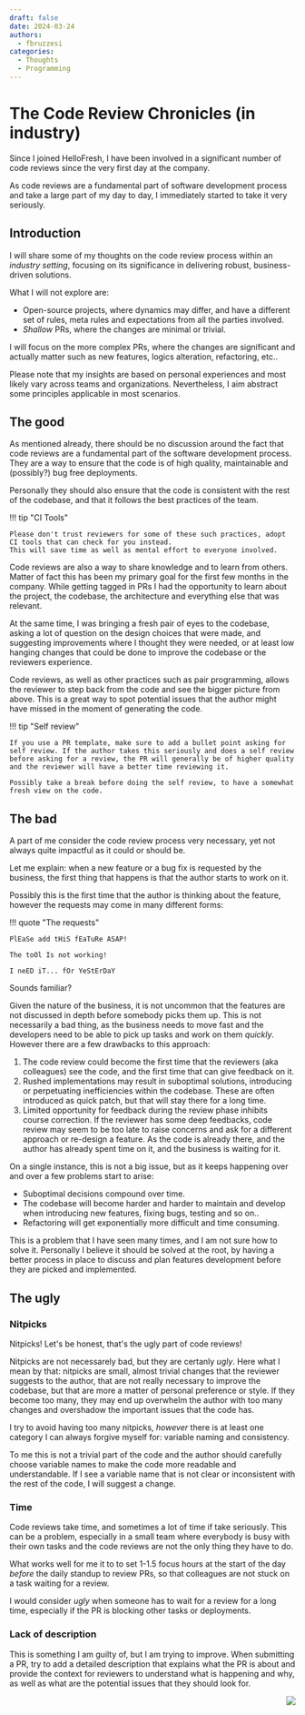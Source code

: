 ```yaml
---
draft: false
date: 2024-03-24
authors:
  - fbruzzesi
categories:
  - Thoughts
  - Programming
---
```


# The Code Review Chronicles (in industry)

Since I joined HelloFresh, I have been involved in a significant number of code reviews since the very first day at the company.

As code reviews are a fundamental part of software development process and take a large part of my day to day, I immediately started to take it very seriously.

<!-- more -->

## Introduction

I will share some of my thoughts on the code review process within an _industry setting_, focusing on its significance in delivering robust, business-driven solutions.

What I will not explore are:

- Open-source projects, where dynamics may differ, and have a different set of rules, meta rules and expectations from all the parties involved.
- _Shallow_ PRs, where the changes are minimal or trivial.

I will focus on the more complex PRs, where the changes are significant and actually matter such as new features, logics alteration, refactoring, etc..

Please note that my insights are based on personal experiences and most likely vary across teams and organizations. Nevertheless, I aim abstract some principles applicable in most scenarios.

## The good

As mentioned already, there should be no discussion around the fact that code reviews are a fundamental part of the software development process. They are a way to ensure that the code is of high quality, maintainable and (possibly?) bug free deployments.

Personally they should also ensure that the code is consistent with the rest of the codebase, and that it follows the best practices of the team.

!!! tip "CI Tools"

    Please don't trust reviewers for some of these such practices, adopt CI tools that can check for you instead.
    This will save time as well as mental effort to everyone involved.

Code reviews are also a way to share knowledge and to learn from others. Matter of fact this has been my primary goal for the first few months in the company. While getting tagged in PRs I had the opportunity to learn about the project, the codebase, the architecture and everything else that was relevant.

At the same time, I was bringing a fresh pair of eyes to the codebase, asking a lot of question on the design choices that were made, and suggesting improvements where I thought they were needed, or at least low hanging changes that could be done to improve the codebase or the reviewers experience.

Code reviews, as well as other practices such as pair programming, allows the reviewer to step back from the code and see the bigger picture from above. This is a great way to spot potential issues that the author might have missed in the moment of generating the code.

!!! tip "Self review"

    If you use a PR template, make sure to add a bullet point asking for self review. If the author takes this seriously and does a self review before asking for a review, the PR will generally be of higher quality and the reviewer will have a better time reviewing it.

    Possibly take a break before doing the self review, to have a somewhat fresh view on the code.

## The bad

A part of me consider the code review process very necessary, yet not always quite impactful as it could or should be.

Let me explain: when a new feature or a bug fix is requested by the business, the first thing that happens is that the author starts to work on it.

Possibly this is the first time that the author is thinking about the feature, however the requests may come in many different forms:

!!! quote "The requests"

    PlEaSe add tHiS fEaTuRe ASAP!

    The toOl Is not working!

    I neED iT... fOr YeStErDaY

Sounds familiar?

Given the nature of the business, it is not uncommon that the features are not discussed in depth before somebody picks them up. This is not necessarily a bad thing, as the business needs to move fast and the developers need to be able to pick up tasks and work on them _quickly_. However there are a few drawbacks to this approach:

1. The code review could become the first time that the reviewers (aka colleagues) see the code, and the first time that can give feedback on it.
2. Rushed implementations may result in suboptimal solutions, introducing or perpetuating inefficiencies within the codebase. These are often introduced as quick patch, but that will stay there for a long time.
3. Limited opportunity for feedback during the review phase inhibits course correction. If the reviewer has some deep feedbacks, code review may seem to be too late to raise concerns and ask for a different approach or re-design a feature. As the code is already there, and the author has already spent time on it, and the business is waiting for it.

On a single instance, this is not a big issue, but as it keeps happening over and over a few problems start to arise:

- Suboptimal decisions compound over time.
- The codebase will become harder and harder to maintain and develop when introducing new features, fixing bugs, testing and so on..
- Refactoring will get exponentially more difficult and time consuming.

This is a problem that I have seen many times, and I am not sure how to solve it. Personally I believe it should be solved at the root, by having a better process in place to discuss and plan features development before they are picked and implemented.

## The ugly

### Nitpicks

Nitpicks! Let's be honest, that's the ugly part of code reviews!

Nitpicks are not necessarely bad, but they are certanly _ugly_. Here what I mean by that: nitpicks are small, almost trivial changes that the reviewer suggests to the author, that are not really necessary to improve the codebase, but that are more a matter of personal preference or style. If they become too many, they may end up overwhelm the author with too many changes and overshadow the important issues that the code has.

I try to avoid having too many nitpicks, _however_ there is at least one category I can always forgive myself for: variable naming and consistency.

To me this is not a trivial part of the code and the author should carefully choose variable names to make the code more readable and understandable. If I see a variable name that is not clear or inconsistent with the rest of the code, I will suggest a change.

### Time

Code reviews take time, and sometimes a lot of time if take seriously. This can be a problem, especially in a small team where everybody is busy with their own tasks and the code reviews are not the only thing they have to do.

What works well for me it to to set 1-1.5 focus hours at the start of the day _before_ the daily standup to review PRs, so that colleagues are not stuck on a task waiting for a review.

I would consider _ugly_ when someone has to wait for a review for a long time, especially if the PR is blocking other tasks or deployments.

### Lack of description

This is something I am guilty of, but I am trying to improve. When submitting a PR, try to add a detailed description that explains what the PR is about and provide the context for reviewers to understand what is happening and why, as well as what are the potential issues that they should look for.

<img src="../../../../../images/written-by-human.svg" align="right">

